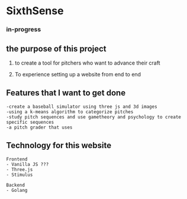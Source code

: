 # SixthSense

### in-progress 

## the purpose of this project

1) to create a tool for pitchers who want to advance their craft 

2) To experience setting up a website from end to end


## Features that I want to get done
    -create a baseball simulator using three js and 3d images 
    -using a k-means algorithm to categorize pitches
    -study pitch sequences and use gametheory and psychology to create specific sequences
    -a pitch grader that uses 



## Technology for this website
    Frontend 
    - Vanilla JS ???
    - Three.js
    - Stimulus

    Backend
    - Golang